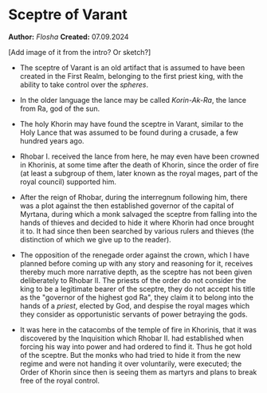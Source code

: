 # Sceptre of Varant


**Author:** *Flosha*
**Created:** 07.09.2024  

[Add image of it from the intro? Or sketch?]

* The sceptre of Varant is an old artifact that is assumed to have been created in the First Realm, belonging to the first priest king, with the ability to take control over the *spheres*.  

* In the older language the lance may be called *Korin-Ak-Ra*, the lance from Ra, god of the sun. 

* The holy Khorin may have found the sceptre in Varant, similar to the Holy Lance that was assumed to be found during a crusade, a few hundred years ago. 

* Rhobar I. received the lance from here, he may even have been crowned in Khorinis, at some time after the death of Khorin, since the order of fire (at least a subgroup of them, later known as the royal mages, part of the royal council) supported him. 

* After the reign of Rhobar, during the interregnum following him, there was a plot against the then established governor of the capital of Myrtana, during which a monk salvaged the sceptre from falling into the hands of thieves and decided to hide it where Khorin had once brought it to. It had since then been searched by various rulers and thieves (the distinction of which we give up to the reader). 

* The opposition of the renegade order against the crown, which I have planned before coming up with any story and reasoning for it, receives thereby much more narrative depth, as the sceptre has not been given deliberately to Rhobar II. The priests of the order do not consider the king to be a legitimate bearer of the sceptre, they do not accept his title as the "governor of the highest god Ra", they claim it to belong into the hands of a *priest*, elected by God, and despise the royal mages which they consider as opportunistic servants of power betraying the gods.

* It was here in the catacombs of the temple of fire in Khorinis, that it was discovered by the Inquisition which Rhobar II. had established when forcing his way into power and had ordered to find it. Thus he got hold of the sceptre. But the monks who had tried to hide it from the new regime and were not handing it over voluntarily, were executed; the Order of Khorin since then is seeing them as martyrs and plans to break free of the royal control. 

